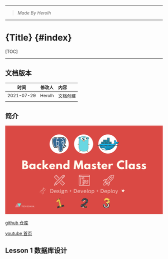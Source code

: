 ----------------------------------------------
> *Made By Herolh*
----------------------------------------------

# {Title} {#index}

[TOC]



 







--------------------------------------------

## 文档版本

|    时间    | 修改人 | 内容     |
| :--------: | :----: | :------- |
| 2021-07-29 | Herolh | 文档创建 |
|            |        |          |



## 简介

![Backend master class](https://github.com/techschool/simplebank/raw/master/backend-master.png)

[github 仓库](https://github.com/techschool/simplebank)

[youtube 首页](https://www.youtube.com/playlist?list=PLy_6D98if3ULEtXtNSY_2qN21VCKgoQAE)





## Lesson 1 数据库设计







